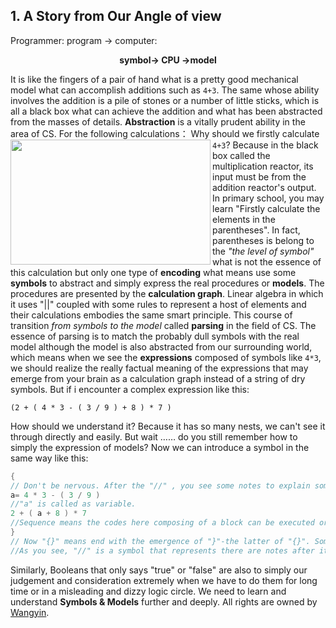## 1. A Story from Our Angle of view

Programmer: 
program -> computer:
<center> <strong>symbol-> CPU ->model</strong></center>

It is like the fingers of a pair of hand what is a pretty good mechanical model what can accomplish additions such as `4+3`.
The same whose ability involves the addition is a pile of stones or a number of little sticks, which is all a black box what can achieve the addition and what has been abstracted from the masses of details.
**Abstraction** is a vitally prudent ability in the area of CS.
For the following calculations：
<img src="https://img-blog.csdnimg.cn/20190325232111304.png?x-oss-process=image/watermark,type_ZmFuZ3poZW5naGVpdGk,shadow_10,text_aHR0cHM6Ly9ibG9nLmNzZG4ubmV0L3FxXzMxOTEyNTcx,size_16,color_FFFFFF,t_70" width = "320" height = "200" div align=left />
Why should we firstly calculate `4+3`? Because in the black box called the multiplication reactor, its input must be from the addition reactor's output. In primary school, you may learn "Firstly calculate the elements in the parentheses". In fact, parentheses is belong to the *"the level of symbol"* what is not the essence of this calculation but only one type of **encoding** what means use some **symbols** to abstract and simply express the real procedures or **models**. The procedures are presented by the **calculation graph**. Linear algebra in which it uses "||" coupled with some rules to represent a host of elements and their calculations embodies the same smart principle. This course of transition *from symbols to the model* called **parsing** in the field of CS.
The essence of parsing is to match the probably dull symbols with the real model although the model is also abstracted from our surrounding world, which means when we see the **expressions** composed of symbols like `4*3`, we should realize the really factual meaning of the expressions that may emerge from your brain as a calculation graph instead of a string of dry symbols.
But if i encounter a complex expression like this:
```
(2 + ( 4 * 3 - ( 3 / 9 ) + 8 ) * 7 )
```

How should we understand it?
Because it has so many nests, we can't see it through directly and easily. But wait …… do you still remember how to simply the expression of models? Now we can introduce a symbol in the same way like this:

```c
{    
// Don't be nervous. After the "//" , you see some notes to explain something. 
a= 4 * 3 - ( 3 / 9 )         
//"a" is called as variable.
2 + ( a + 8 ) * 7 
//Sequence means the codes here composing of a block can be executed or understood from top to bottom.
}
// Now "{}" means end with the emergence of "}"-the latter of "{}". Sometimes "{}" may be replaced with "()" or "BEGIN…END" to indicate the border. 
//As you see, "//" is a symbol that represents there are notes after it and "{}" represents the border of the **block** or **sequence** what is the codes here. 
```
Similarly, Booleans that only says "true" or "false" are also to simply our judgement and consideration extremely when we have to do them for long time or in a misleading and dizzy logic circle. 
We need to learn and understand **Symbols & Models** further and deeply.
All rights are owned by [Wangyin](http://www.yinwang.org/blog-cn/2018/04/13/computer-science).